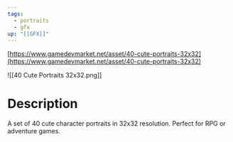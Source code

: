 ```yaml
---
tags:
  - portraits
  - gfx
up: "[[GFX]]"
---
```

[https://www.gamedevmarket.net/asset/40-cute-portraits-32x32](https://www.gamedevmarket.net/asset/40-cute-portraits-32x32)

![[40 Cute Portraits 32x32.png]]

# Description
A set of 40 cute character portraits in 32x32 resolution. Perfect for RPG or adventure games.
